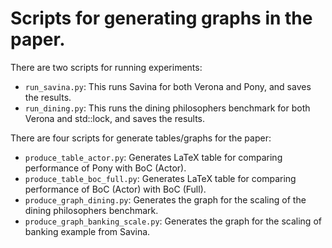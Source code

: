# Scripts for generating graphs in the paper.

There are two scripts for running experiments:

* `run_savina.py`: This runs Savina for both Verona and Pony, and saves the results.
* `run_dining.py`: This runs the dining philosophers benchmark for both Verona and std::lock, and saves the results.

There are four scripts for generate tables/graphs for the paper:

* `produce_table_actor.py`: Generates LaTeX table for comparing performance of Pony with BoC (Actor).
* `produce_table_boc_full.py`: Generates LaTeX table for comparing performance of BoC (Actor) with BoC (Full).
* `produce_graph_dining.py`: Generates the graph for the scaling of the dining philosophers benchmark.
* `produce_graph_banking_scale.py`: Generates the graph for the scaling of banking example from Savina.

